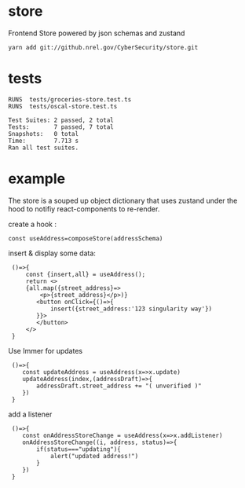 # store
Frontend Store powered by json schemas and zustand

    yarn add git://github.nrel.gov/CyberSecurity/store.git

# tests
    RUNS  tests/groceries-store.test.ts
    RUNS  tests/oscal-store.test.ts

    Test Suites: 2 passed, 2 total
    Tests:       7 passed, 7 total
    Snapshots:   0 total
    Time:        7.713 s
    Ran all test suites.

# example

The store is a souped up object dictionary that uses zustand under the hood to notifiy react-components to re-render.


create a hook :

    const useAddress=composeStore(addressSchema)

insert & display some data:

     ()=>{
         const {insert,all} = useAddress();
         return <>
         {all.map({street_address}=>
             <p>{street_address}</p>)}
            <button onClick={()=>{
                insert({street_address:'123 singularity way'})
            }}>
            </button>
         </>
     }

Use Immer for updates

     ()=>{
        const updateAddress = useAddress(x=>x.update)
        updateAddress(index,(addressDraft)=>{
            addressDraft.street_address += "( unverified )"
        })
     }



add a listener

     ()=>{
        const onAddressStoreChange = useAddress(x=>x.addListener)
        onAddressStoreChange((i, address, status)=>{
            if(status==="updating"){
                alert("updated address!")
            }
        })
     }

